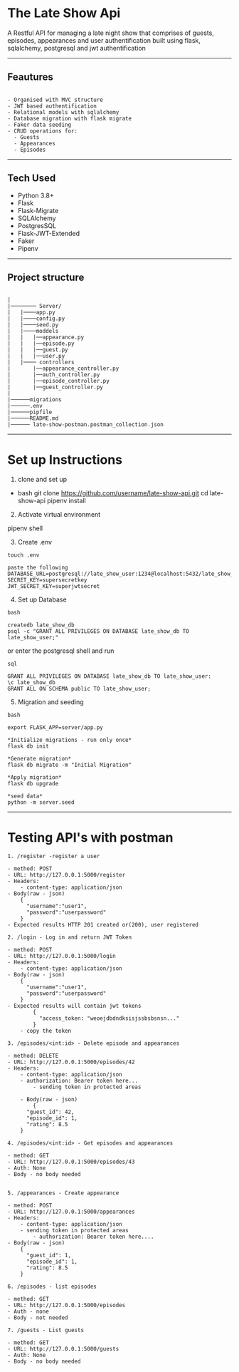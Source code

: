 # The Late Show Api

A Restful API for managing a late night show that comprises of guests, episodes, appearances and user authentification built using flask, sqlalchemy, postgresql and jwt authentification

---

## Feautures

```

- Organised with MVC structure
- JWT based authentification
- Relational models with sqlalchemy
- Database migration with flask migrate
- Faker data seeding
- CRUD operations for:
  - Guests
  - Appearances
  - Episodes

```

---

## Tech Used

- Python 3.8+
- Flask
- Flask-Migrate
- SQLAlchemy
- PostgresSQL
- Flask-JWT-Extended
- Faker
- Pipenv
---

## Project structure
```

|
|──────── Server/
|   |────app.py
|   |────config.py
|   |────seed.py
|   |────moddels
|   |   |──appearance.py
|   |   |──episode.py
|   |   |──guest.py
|   |   |──user.py
|   |──── controllers
|       |──appearance_controller.py
|       |──auth_controller.py
|       |──episode_controller.py
|       |──guest_controller.py
|
|──────migrations
|──────.env
|──────pipfile
|──────README.md
|────── late-show-postman.postman_collection.json

```
---

# Set up Instructions


1. clone and set up


- bash
git clone https://github.com/username/late-show-api.git
cd late-show-api
pipenv install

2. Activate virtual environment

pipenv shell

3. Create .env

```
touch .env

paste the following
DATABASE_URL=postgresql://late_show_user:1234@localhost:5432/late_show_db
SECRET_KEY=supersecretkey
JWT_SECRET_KEY=superjwtsecret

```

4. Set up Database

```
bash

createdb late_show_db
psql -c "GRANT ALL PRIVILEGES ON DATABASE late_show_db TO late_show_user;"

```
or enter the postgresql shell and run

```
sql

GRANT ALL PRIVILEGES ON DATABASE late_show_db TO late_show_user:
\c late_show_db
GRANT ALL ON SCHEMA public TO late_show_user;
```

5. Migration and seeding

```
bash

export FLASK_APP=server/app.py

*Initialize migrations - run only once*
flask db init

*Generate migration*
flask db migrate -m "Initial Migration"

*Apply migration*
flask db upgrade

*seed data*
python -m server.seed
```

---

# Testing API's with postman

```
1. /register -register a user

- method: POST
- URL: http://127.0.0.1:5000/register
- Headers:
    - content-type: application/json
- Body(raw - json)
    {
      "username":"user1",
      "password":"userpassword"
    }
- Expected results HTTP 201 created or(200), user registered

```
```
2. /login - Log in and return JWT Token

- method: POST
- URL: http://127.0.0.1:5000/login
- Headers:
    - content-type: application/json
- Body(raw - json)
    {
      "username":"user1",
      "password":"userpassword"
    }
- Expected results will contain jwt tokens
        {
          "access_token: "weoejdbdndksisjssbsbsnsn..."
        }
    - copy the token

```  
```
3. /episodes/<int:id> - Delete episode and appearances

- method: DELETE
- URL: http://127.0.0.1:5000/episodes/42
- Headers:
    - content-type: application/json
    - authorization: Bearer token here...
        - sending token in protected areas

    - Body(raw - json)
        {
      "guest_id": 42,
      "episode_id": 1,
      "rating": 8.5
    }
```
```
4. /episodes/<int:id> - Get episodes and appearances

- method: GET
- URL: http://127.0.0.1:5000/episodes/43
- Auth: None
- Body - no body needed
   
```

```
5. /appearances - Create appearance

- method: POST
- URL: http://127.0.0.1:5000/appearances
- Headers:
    - content-type: application/json
    - sending token in protected areas
        - authorization: Bearer token here....
- Body(raw - json)
    {
      "guest_id": 1,
      "episode_id": 1,
      "rating": 8.5
    }
```
```
6. /episodes - list episodes

- method: GET
- URL: http://127.0.0.1:5000/episodes
- Auth - none
- Body - not needed
```

```
7. /guests - List guests

- method: GET
- URL: http://127.0.0.1:5000/guests
- Auth: None
- Body - no body needed
   
```